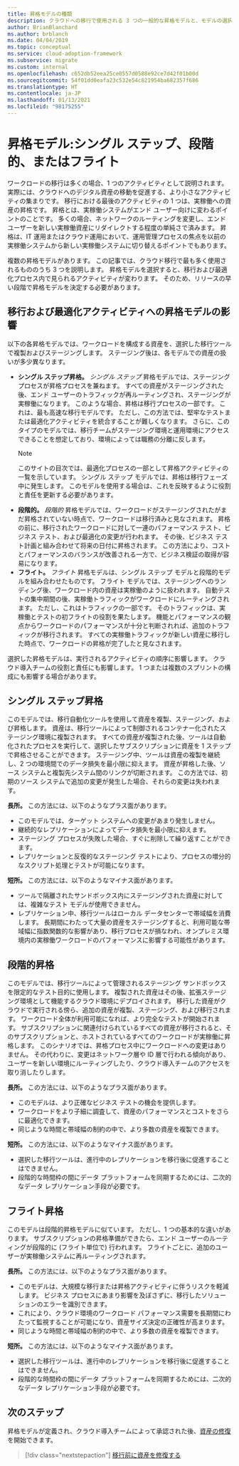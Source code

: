 ```yaml
---
title: 昇格モデルの種類
description: クラウドへの移行で使用される 3 つの一般的な昇格モデルと、モデルの選択が移行プロセスと最適化プロセス内で発生するアクティビティにどのように影響するかについて説明します。
author: BrianBlanchard
ms.author: brblanch
ms.date: 04/04/2019
ms.topic: conceptual
ms.service: cloud-adoption-framework
ms.subservice: migrate
ms.custom: internal
ms.openlocfilehash: c652db52eea25ce0557d0588e92ce7d42f01b00d
ms.sourcegitcommit: 54f01dd0eafa23c532e54c821954ba682357f686
ms.translationtype: HT
ms.contentlocale: ja-JP
ms.lasthandoff: 01/13/2021
ms.locfileid: "98175255"
---
```

# <a name="promotion-models-single-step-staged-or-flight"></a>昇格モデル:シングル ステップ、段階的、またはフライト

ワークロードの移行は多くの場合、1 つのアクティビティとして説明されます。 実際には、クラウドへのデジタル資産の移動を促進する、より小さなアクティビティの集まりです。 移行における最後のアクティビティの 1 つは、実稼働への資産の昇格です。 昇格とは、実稼働システムがエンド ユーザー向けに変わるポイントのことです。 多くの場合、ネットワークのルーティングを変更し、エンド ユーザーを新しい実稼働資産にリダイレクトする程度の単純さで済みます。 昇格は、IT 運用またはクラウド運用において、運用管理プロセスの焦点を以前の実稼働システムから新しい実稼働システムに切り替えるポイントでもあります。

複数の昇格モデルがあります。 この記事では、クラウド移行で最も多く使用されるもののうち 3 つを説明します。 昇格モデルを選択すると、移行および最適化プロセス内で見られるアクティビティが変わります。 そのため、リリースの早い段階で昇格モデルを決定する必要があります。

## <a name="impact-of-promotion-model-on-migrate-and-optimize-activities"></a>移行および最適化アクティビティへの昇格モデルの影響

以下の各昇格モデルでは、ワークロードを構成する資産を、選択した移行ツールで複製およびステージングします。 ステージング後は、各モデルでの資産の扱いが多少異なります。

- **シングル ステップ昇格。** _シングル ステップ_ 昇格モデルでは、ステージング プロセスが昇格プロセスを兼ねます。 すべての資産がステージングされた後、エンド ユーザーのトラフィックが再ルーティングされ、ステージングが実稼働になります。 このような場合、昇格は移行プロセスの一部です。 これは、最も高速な移行モデルです。 ただし、この方法では、堅牢なテストまたは最適化アクティビティを統合することが難しくなります。 さらに、このタイプのモデルでは、移行チームがステージング環境と運用環境にアクセスできることを想定しており、環境によっては職務の分離に反します。
  > [!NOTE]
  > このサイトの目次では、最適化プロセスの一部として昇格アクティビティの一覧を示しています。 シングル ステップ モデルでは、昇格は移行フェーズ中に発生します。 このモデルを使用する場合は、これを反映するように役割と責任を更新する必要があります。
- **段階的。** _段階的_ 昇格モデルでは、ワークロードがステージングされたがまだ昇格されていない時点で、ワークロードは移行済みと見なされます。 昇格の前に、移行されたワークロードに対して一連のパフォーマンス テスト、ビジネス テスト、および最適化の変更が行われます。 その後、ビジネス テスト計画と組み合わせて将来の日付に昇格されます。 この方法により、コストとパフォーマンスのバランスが改善される一方で、ビジネス検証の取得が容易になります。
- **フライト。** _フライト_ 昇格モデルは、シングル ステップ モデルと段階的モデルを組み合わせたものです。 フライト モデルでは、ステージングへのランディング後、ワークロード内の資産は実稼働のように扱われます。 自動テストの集中期間の後、実稼働トラフィックがワークロードにルーティングされます。 ただし、これはトラフィックの一部です。 そのトラフィックは、実稼働とテストの初フライトの役割を果たします。 機能とパフォーマンスの観点からワークロードのパフォーマンスが十分と判断されれば、追加のトラフィックが移行されます。 すべての実稼働トラフィックが新しい資産に移行した時点で、ワークロードの昇格が完了したと見なされます。

選択した昇格モデルは、実行されるアクティビティの順序に影響します。 クラウド導入チームの役割と責任にも影響します。 1 つまたは複数のスプリントの構成にも影響する場合があります。

## <a name="single-step-promotion"></a>シングル ステップ昇格

このモデルでは、移行自動化ツールを使用して資産を複製、ステージング、および昇格します。 資産は、移行ツールによって制御されるコンテナー化されたステージング環境に複製されます。 すべての資産が複製された後、ツールは自動化されたプロセスを実行して、選択したサブスクリプションに資産を 1 ステップで昇格させることができます。 ステージング中、ツールは資産の複製を継続し、2 つの環境間でのデータ損失を最小限に抑えます。 資産が昇格した後、ソース システムと複製先システム間のリンクが切断されます。 この方法では、初期のソース システムで追加の変更が発生した場合、それらの変更は失われます。

**長所。** この方法には、以下のようなプラス面があります。

- このモデルでは、ターゲット システムへの変更があまり発生しません。
- 継続的なレプリケーションによってデータ損失を最小限に抑えます。
- ステージング プロセスが失敗した場合、すぐに削除して繰り返すことができます。
- レプリケーションと反復的なステージング テストにより、プロセスの増分的なスクリプト処理とテストが可能になります。

**短所。** この方法には、以下のようなマイナス面があります。

- ツールで隔離されたサンドボックス内にステージングされた資産に対しては、複雑なテスト モデルが使用できません。
- レプリケーション中、移行ツールはローカル データセンターで帯域幅を消費します。 長期間にわたって大量の資産をステージングすると、利用可能な帯域幅に指数関数的な影響があり、移行プロセスが損なわれ、オンプレミス環境内の実稼働ワークロードのパフォーマンスに影響する可能性があります。

## <a name="staged-promotion"></a>段階的昇格

このモデルでは、移行ツールによって管理されるステージング サンドボックスを限定的なテスト目的に使用します。 複製された資産はその後、拡張ステージング環境として機能するクラウド環境にデプロイされます。 移行した資産がクラウドで実行される傍ら、追加の資産が複製、ステージング、および移行されます。 ワークロード全体が利用可能になれば、より完全なテストが開始されます。 サブスクリプションに関連付けられているすべての資産が移行されると、そのサブスクリプションと、ホストされているすべてのワークロードが実稼働に昇格します。 このシナリオでは、昇格プロセス中にワークロードへの変更はありません。 その代わりに、変更はネットワーク層や ID 層で行われる傾向があり、ユーザーを新しい環境にルーティングしたり、クラウド導入チームのアクセスを取り消したりします。

**長所。** この方法には、以下のようなプラス面があります。

- このモデルは、より正確なビジネス テストの機会を提供します。
- ワークロードをより子細に調査して、資産のパフォーマンスとコストをさらに最適化できます。
- 同じような時間と帯域幅の制約の中で、より多数の資産を複製できます。

**短所。** この方法には、以下のようなマイナス面があります。

- 選択した移行ツールは、進行中のレプリケーションを移行後に促進することはできません。
- 段階的な時間枠の間にデータ プラットフォームを同期するためには、二次的なデータ レプリケーション手段が必要です。

## <a name="flight-promotion"></a>フライト昇格

このモデルは段階的昇格モデルに似ています。 ただし、1 つの基本的な違いがあります。 サブスクリプションの昇格準備ができたら、エンド ユーザーのルーティングが段階的に (フライト単位で) 行われます。 フライトごとに、追加のユーザーが実稼働システムに再ルーティングされます。

**長所。** この方法には、以下のようなプラス面があります。

- このモデルは、大規模な移行または昇格アクティビティに伴うリスクを軽減します。 ビジネス プロセスにあまり影響を及ぼさずに、移行したソリューションのエラーを識別できます。
- これにより、クラウド環境のワークロード パフォーマンス需要を長期間にわたって監視することが可能になり、資産サイズ決定の正確性が高まります。
- 同じような時間と帯域幅の制約の中で、より多数の資産を複製できます。

**短所。** この方法には、以下のようなマイナス面があります。

- 選択した移行ツールは、進行中のレプリケーションを移行後に促進することはできません。
- 段階的な時間枠の間にデータ プラットフォームを同期するためには、二次的なデータ レプリケーション手段が必要です。

## <a name="next-steps"></a>次のステップ

昇格モデルが定義され、クラウド導入チームによって承認された後、[資産の修復](./remediate.md)を開始できます。

> [!div class="nextstepaction"]
> [移行前に資産を修復する](./remediate.md)
